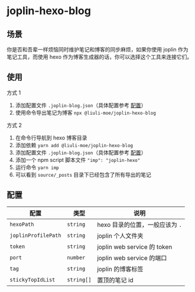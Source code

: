 # joplin-hexo-blog

## 场景

你是否和吾辈一样烦恼同时维护笔记和博客的同步麻烦，如果你使用 joplin 作为笔记工具，而使用 hexo 作为博客生成器的话，你可以选择这个工具来连接它们。

## 使用

方式 1

1. 添加配置文件 `.joplin-blog.json`（具体配置参考 [配置](#配置)）
2. 使用命令导出笔记为博客 `npx @liuli-moe/joplin-hexo-blog`

方式 2

1. 在命令行导航到 hexo 博客目录
2. 添加依赖 `yarn add @liuli-moe/joplin-hexo-blog`
3. 添加配置文件 `.joplin-blog.json`（具体配置参考 [配置](#配置)）
4. 添加一个 npm script 脚本文件 `"imp": "joplin-hexo"`
5. 运行命令 `yarn imp`
6. 可以看到 `source/_posts` 目录下已经包含了所有导出的笔记

## 配置

| 配置                | 类型       | 说明                            |
| ------------------- | ---------- | ------------------------------- |
| `hexoPath`          | `string`   | hexo 目录的位置，一般应该为 `.` |
| `joplinProfilePath` | `string`   | joplin 个人文件夹               |
| `token`             | `string`   | joplin web service 的 token     |
| `port`              | `number`   | joplin web service 的端口       |
| `tag`               | `string`   | joplin 的博客标签               |
| `stickyTopIdList`   | `string[]` | 置顶的笔记 id                   |
